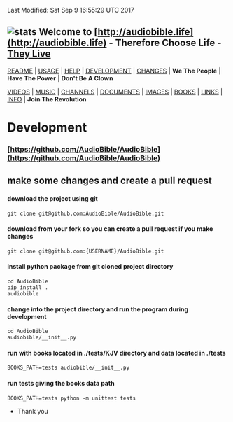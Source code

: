 Last Modified: Sat Sep  9 16:55:29 UTC 2017

## ![stats](https://c.statcounter.com/11394987/0/efc40f08/0/) Welcome to [http://audiobible.life](http://audiobible.life) - Therefore Choose Life - [They Live](https://www.youtube.com/watch?v=JI8AMRbqY6w)

[README](README.md) | [USAGE](USAGE.md) | [HELP](HELP.md) | [DEVELOPMENT](DEVELOPMENT.md) | [CHANGES](CHANGES.md) | **We The People** | **Have The Power** | **Don't Be A Clown**

[VIDEOS](VIDEOS.md) | [MUSIC](MUSIC.md) | [CHANNELS](CHANNELS.md) | [DOCUMENTS](DOCUMENTS.md) | [IMAGES](IMAGES.md) | [BOOKS](BOOKS.md) | [LINKS](LINKS.md) | [INFO](INFO.md) | **Join The Revolution**

Development
===========

### [https://github.com/AudioBible/AudioBible](https://github.com/AudioBible/AudioBible)

## make some changes and create a pull request

#### download the project using git

    git clone git@github.com:AudioBible/AudioBible.git
    
#### download from your fork so you can create a pull request if you make changes
    
    git clone git@github.com:{USERNAME}/AudioBible.git
    
#### install python package from git cloned project directory

    cd AudioBible
    pip install .
    audiobible

#### change into the project directory and run the program during development
    
    cd AudioBible
    audiobible/__init__.py
    
#### run with books located in ./tests/KJV directory and data located in ./tests
    
    BOOKS_PATH=tests audiobible/__init__.py
    
#### run tests giving the books data path

    BOOKS_PATH=tests python -m unittest tests


- Thank you
